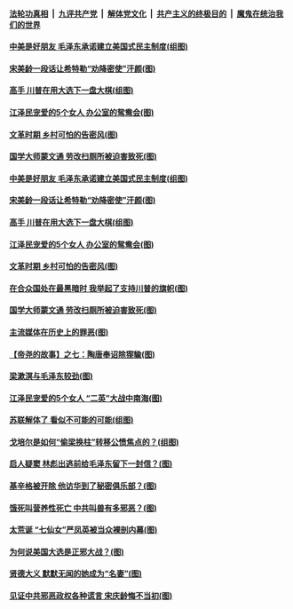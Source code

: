 ####  [法轮功真相](../../../../basic/blob/master/README.md?t=12022201) &nbsp;|&nbsp; [九评共产党](../../../../9ping.md/blob/master/README.md?t=12022201) &nbsp;|&nbsp; [解体党文化](../../../../jtdwh.md/blob/master/README.md?t=12022201)  &nbsp;|&nbsp; [共产主义的终极目的](../../../../gczydzjmd.md/blob/master/README.md?t=12022201) &nbsp;|&nbsp; [魔鬼在统治我们的世界](../../../../mgztzwmdsj.md/blob/master/README.md?t=12022201) 

#### [中美是好朋友 毛泽东承诺建立美国式民主制度(组图)](../pages/p6/953956.md?t=12022201) 

#### [宋美龄一段话让希特勒“劝降密使”汗颜(图)](../pages/p6/952951.md?t=12022201) 

#### [高手 川普在用大选下一盘大棋(组图)](../pages/p6/954386.md?t=12022201) 

#### [江泽民宠爱的5个女人 办公室的鸳鸯会​​​​​​​(图)](../pages/p6/952971.md?t=12022201) 

#### [文革时期 乡村可怕的告密风(图)](../pages/p6/953955.md?t=12022201) 

#### [国学大师蒙文通 劳改扫厕所被迫害致死(图)](../pages/p6/953740.md?t=12022201) 

#### [中美是好朋友 毛泽东承诺建立美国式民主制度(组图)](../pages/p6/953956.md?t=12022201) 

#### [宋美龄一段话让希特勒“劝降密使”汗颜(图)](../pages/p6/952951.md?t=12022201) 

#### [高手 川普在用大选下一盘大棋(组图)](../pages/p6/954386.md?t=12022201) 

#### [江泽民宠爱的5个女人 办公室的鸳鸯会​​​​​​​(图)](../pages/p6/952971.md?t=12022201) 

#### [文革时期 乡村可怕的告密风(图)](../pages/p6/953955.md?t=12022201) 

#### [在合众国处在最黑暗时 我举起了支持川普的旗帜(图)](../pages/p6/954291.md?t=12022201) 

#### [国学大师蒙文通 劳改扫厕所被迫害致死(图)](../pages/p6/953740.md?t=12022201) 

#### [主流媒体在历史上的罪恶(图)](../pages/p6/954074.md?t=12022201) 

#### [【帝尧的故事】之七：陶唐奉诏除猰貐(图)](../pages/p6/948932.md?t=12022201) 

#### [梁漱溟与毛泽东较劲(图)](../pages/p6/954007.md?t=12022201) 

#### [江泽民宠爱的5个女人 “二英”大战中南海(图)](../pages/p6/952968.md?t=12022201) 

#### [苏联解体了 看似不可能的可能(组图)](../pages/p6/954070.md?t=12022201) 

#### [戈培尔是如何“偷梁换柱”转移公愤焦点的？(组图)](../pages/p6/953648.md?t=12022201) 

#### [启人疑窦 林彪出逃前给毛泽东留下一封信？(图)](../pages/p6/951875.md?t=12022201) 

#### [基辛格被开除 他访华到了秘密俱乐部？(图)](../pages/p6/954013.md?t=12022201) 

#### [饿死叫营养性死亡 中共叫兽有多邪恶？(图)](../pages/p6/953720.md?t=12022201) 

#### [太荒诞 “七仙女”严凤英被当众裸剖内幕(图)](../pages/p6/952957.md?t=12022201) 

#### [为何说美国大选是正邪大战？(图)](../pages/p6/953627.md?t=12022201) 

#### [贤德大义 默默无闻的她成为“名妻”(图)](../pages/p6/952988.md?t=12022201) 

#### [见证中共邪恶政权各种谎言 宋庆龄悔不当初(图)](../pages/p6/904686.md?t=12022201) 

